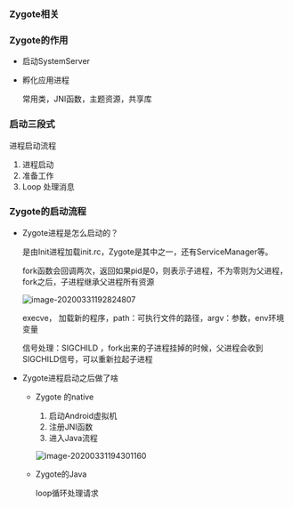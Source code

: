 ### Zygote相关

### Zygote的作用

* 启动SystemServer

* 孵化应用进程

  常用类，JNI函数，主题资源，共享库

### 启动三段式

进程启动流程

1. 进程启动
2. 准备工作
3. Loop  处理消息

### Zygote的启动流程

* Zygote进程是怎么启动的？

  是由Init进程加载init.rc，Zygote是其中之一，还有ServiceManager等。

  fork函数会回调两次，返回如果pid是0，则表示子进程，不为零则为父进程，fork之后，子进程继承父进程所有资源

  ![image-20200331192824807](https://tva1.sinaimg.cn/large/00831rSTgy1gddcn8xhn7j325w0u07jt.jpg)

  execve， 加载新的程序，path：可执行文件的路径，argv：参数，env环境变量

  信号处理：SIGCHILD  ，fork出来的子进程挂掉的时候，父进程会收到SIGCHILD信号，可以重新拉起子进程

* Zygote进程启动之后做了啥

  * Zygote 的native

    1. 启动Android虚拟机
    2. 注册JNI函数
    3. 进入Java流程

    ![image-20200331194301160](https://tva1.sinaimg.cn/large/00831rSTgy1gddcmbb3fvj31h80u07qq.jpg)

  * Zygote的Java

    loop循环处理请求

    

    

